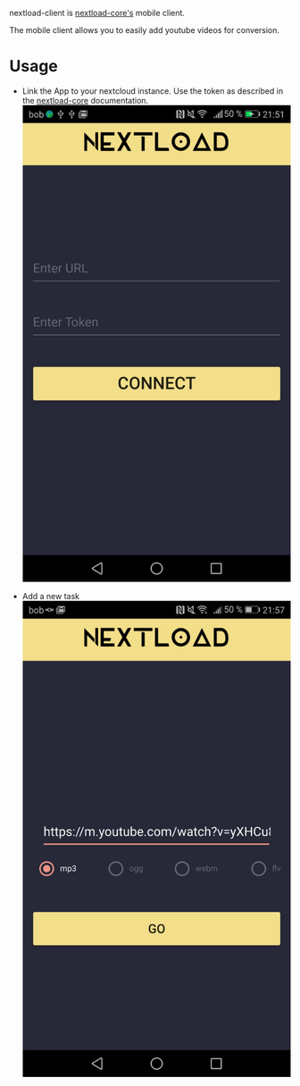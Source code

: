 nextload-client is [nextload-core's](https://github.com/bbernhard/nextload-core) mobile client. 

The mobile client allows you to easily add youtube videos for conversion. 

# Usage

* Link the App to your nextcloud instance. Use the token as described in the [nextload-core](https://github.com/bbernhard/nextload-core) documentation.
![Connect](https://raw.githubusercontent.com/bbernhard/nextload-client/master/images/connect.png)

* Add a new task
![Add Task](https://raw.githubusercontent.com/bbernhard/nextload-client/master/images/add_task.png)
